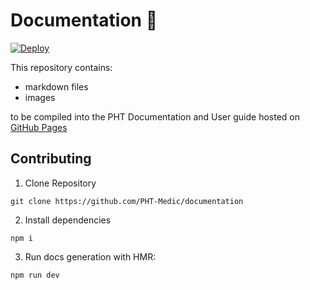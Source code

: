 # Documentation 📖

[![Deploy](https://github.com/PHT-Medic/documentation/actions/workflows/main.yml/badge.svg)](https://github.com/PHT-Medic/documentation/actions/workflows/main.yml)

This repository contains:
- markdown files 
- images 

to be compiled into the PHT Documentation and User guide hosted
on [GitHub Pages](https://pht-medic.github.io/documentation/)

## Contributing

1. Clone Repository

```shell
git clone https://github.com/PHT-Medic/documentation
```

2. Install dependencies

```shell
npm i
```

3. Run docs generation with HMR:

```shell
npm run dev
```
